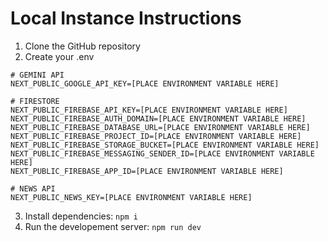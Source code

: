 # Local Instance Instructions

1. Clone the GitHub repository
2. Create your .env

```dotenv
# GEMINI API
NEXT_PUBLIC_GOOGLE_API_KEY=[PLACE ENVIRONMENT VARIABLE HERE]

# FIRESTORE
NEXT_PUBLIC_FIREBASE_API_KEY=[PLACE ENVIRONMENT VARIABLE HERE]
NEXT_PUBLIC_FIREBASE_AUTH_DOMAIN=[PLACE ENVIRONMENT VARIABLE HERE]
NEXT_PUBLIC_FIREBASE_DATABASE_URL=[PLACE ENVIRONMENT VARIABLE HERE]
NEXT_PUBLIC_FIREBASE_PROJECT_ID=[PLACE ENVIRONMENT VARIABLE HERE]
NEXT_PUBLIC_FIREBASE_STORAGE_BUCKET=[PLACE ENVIRONMENT VARIABLE HERE]
NEXT_PUBLIC_FIREBASE_MESSAGING_SENDER_ID=[PLACE ENVIRONMENT VARIABLE HERE]
NEXT_PUBLIC_FIREBASE_APP_ID=[PLACE ENVIRONMENT VARIABLE HERE]

# NEWS API
NEXT_PUBLIC_NEWS_KEY=[PLACE ENVIRONMENT VARIABLE HERE]
```

3. Install dependencies: `npm i`
4. Run the developement server: `npm run dev`
